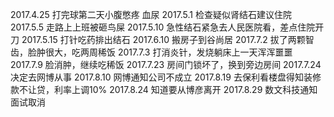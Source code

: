 2017.4.25 打完球第二天小腹憋疼 血尿
2017.5.1 检查疑似肾结石建议住院
2017.5.5 走路上上班被砸鸟屎
2017.5.10 急性结石紧急去人民医院看，差点住院开刀
2017.5.15 打针吃药排出结石
2017.6.10 搬房子到谷尚居
2017.7.2 拔了两颗智齿，脸肿很大，吃两周稀饭
2017.7.3 打消炎针，发烧躺床上一天浑浑噩噩
2017.7.9 脸消肿，继续吃稀饭
2017.7.23 房间门锁坏了，换到旁边房间
2017.7.24 决定去网博从事
2017.8.10 网博通知公司不成立
2017.8.19 去保利看楼盘得知装修款不让贷，利率上调10%
2017.8.24 知道要从博彦离开
2017.8.29 数文科技通知面试取消